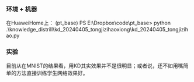 ### 环境 + 机器
在HuaweiHome上：
(pt_base) PS E:\Dropbox\code\pt_base> python .\knowledge_distrill\kd_20240405_tongjizihaoxiong\kd_20240405_tongjizihao.py



### 实验
目前从在MNIST的结果看，用KD其实效果并不是很明显；或者说，还不如用嘴简单的方法直接训练学生网络效果好。



